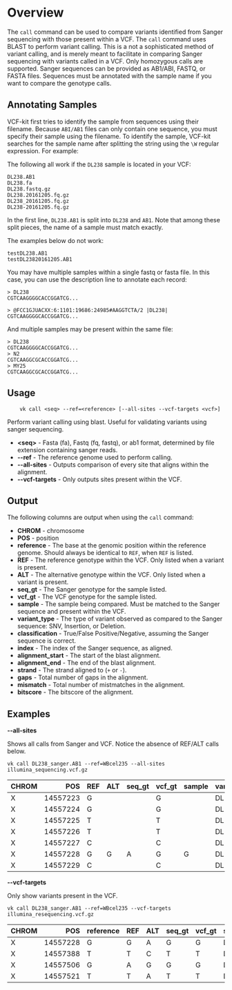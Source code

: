 # Overview

The `call` command can be used to compare variants identified from Sanger sequencing with those present within a VCF. The `call` command uses BLAST to perform variant calling. This is a not a sophisticated method of variant calling, and is merely meant to facilitate in comparing Sanger sequencing with variants called in a VCF. Only homozygous calls are supported. Sanger sequences can be provided as AB1/ABI, FASTQ, or FASTA files. Sequences must be annotated with the sample name if you want to compare the genotype calls.

## Annotating Samples

VCF-kit first tries to identify the sample from sequences using their filename. Because `ABI/AB1` files can only contain one sequence, you must specify their sample using the filename. To identify the sample, VCF-kit searches for the sample name after splitting the string using the `\W` regular expression. For example:

The following all work if the `DL238` sample is located in your VCF:
```
DL238.AB1
DL238.fa
DL238.fastq.gz
DL238.20161205.fq.gz
DL238_20161205.fq.gz
DL238-20161205.fq.gz
```

In the first line, `DL238.AB1` is split into `DL238` and `AB1`. Note that among these split pieces, the name of a sample must match exactly.

The examples below do not work:

```
testDL238.AB1
testDL23820161205.AB1
```

You may have multiple samples within a single fastq or fasta file. In this case, you can use the description line to annotate each record:

```
> DL238
CGTCAAGGGGCACCGGATCG...
```

```
> @FCC1GJUACXX:6:1101:19686:24985#AAGGTCTA/2 |DL238|
CGTCAAGGGGCACCGGATCG...
```

And multiple samples may be present within the same file:

```
> DL238
CGTCAAGGGGCACCGGATCG...
> N2
CGTCAAGGCGCACCGGATCG...
> MY25
CGTCAAGGCGCACCGGATCG...
```

## Usage

```
    vk call <seq> --ref=<reference> [--all-sites --vcf-targets <vcf>]
```

Perform variant calling using blast. Useful for validating variants using sanger sequencing.  

* __&lt;seq&gt;__ - Fasta (fa), Fastq (fq, fastq), or ab1 format, determined by file extension containing sanger reads.
* __--ref__ - The reference genome used to perform calling.
* __--all-sites__ - Outputs comparison of every site that aligns within the alignment.
* __--vcf-targets__ - Only outputs sites present within the VCF.

## Output

The following columns are output when using the `call` command:

* __CHROM__ - chromosome
* __POS__ - position
* __reference__ - The base at the genomic position within the reference genome. Should always be identical to `REF`, when `REF` is listed.
* __REF__ - The reference genotype within the VCF. Only listed when a variant is present.
* __ALT__ - The alternative genotype within the VCF. Only listed when a variant is present.
* __seq_gt__ - The Sanger genotype for the sample listed.
* __vcf_gt__ - The VCF genotype for the sample listed.
* __sample__ - The sample being compared. Must be matched to the Sanger sequence and present within the VCF.
* __variant_type__ - The type of variant observed as compared to the Sanger sequence: SNV, Insertion, or Deletion.
* __classification__ - True/False Positive/Negative, assuming the Sanger sequence is correct.
* __index__ - The index of the Sanger sequence, as aligned.
* __alignment_start__ - The start of the blast alignment.
* __alignment_end__ - The end of the blast alignment.
* __strand__ - The strand aligned to (`+` or `-`).
* __gaps__ - Total number of gaps in the alignment.
* __mismatch__ - Total number of mistmatches in the alignment.
* __bitscore__ - The bitscore of the alignment.


## Examples

__--all-sites__

Shows all calls from Sanger and VCF. Notice the absence of REF/ALT calls below.

```
vk call DL238_sanger.AB1 --ref=WBcel235 --all-sites illumina_sequencing.vcf.gz
```

| CHROM   |      POS | REF   | ALT   | seq_gt   | vcf_gt   | sample   | variant_type   | classification   | index   |   alignment_start |   alignment_end |   strand | context   | gaps                   |   mismatch |   evalue |   bitscore |   phred_quality |
|:--------|---------:|:------|:------|:---------|:---------|:---------|:---------------|:-----------------|:--------|------------------:|----------------:|---------:|:----------|:-----------------------|-----------:|---------:|-----------:|----------------:|
| X       | 14557223 | G     |       |          | G        |          | DL238          |                  |         |               264 |        14556961 | 14557595 | +         | TTATGTTGTT[G]GTTCGCCAG |          6 |        5 |          0 |            1112 |
| X       | 14557224 | G     |       |          | G        |          | DL238          |                  |         |               265 |        14556961 | 14557595 | +         | TATGTTGTTG[G]TTCGCCAGG |          6 |        5 |          0 |            1112 |
| X       | 14557225 | T     |       |          | T        |          | DL238          |                  |         |               266 |        14556961 | 14557595 | +         | ATGTTGTTGG[T]TCGCCAGGA |          6 |        5 |          0 |            1112 |
| X       | 14557226 | T     |       |          | T        |          | DL238          |                  |         |               267 |        14556961 | 14557595 | +         | TGTTGTTGGT[T]CGCCAGGAT |          6 |        5 |          0 |            1112 |
| X       | 14557227 | C     |       |          | C        |          | DL238          |                  |         |               268 |        14556961 | 14557595 | +         | GTTGTTGGTT[C]GCCAGGATC |          6 |        5 |          0 |            1112 |
| X       | 14557228 | G     | G     | A        | G        | G        | DL238          | snp              | TN      |               269 |        14556961 | 14557595 | +         | TTGTTGGTTC[G]CCAGGATCG |          6 |        5 |          0 |            1112 |
| X       | 14557229 | C     |       |          | C        |          | DL238          |                  |         |               270 |        14556961 | 14557595 | +         | TGTTGGTTCG[C]CAGGATCGG |          6 |        5 |          0 |            1112 |

__--vcf-targets__

Only show variants present in the VCF.

```
vk call DL238_sanger.AB1 --ref=WBcel235 --vcf-targets illumina_resequencing.vcf.gz
```

| CHROM   |      POS | reference   | REF   | ALT   | seq_gt   | vcf_gt   | sample   | variant_type   | classification   |   index |   alignment_start |   alignment_end | strand   | context                |   gaps |   mismatch |   evalue |   bitscore |
|:--------|---------:|:------------|:------|:------|:---------|:---------|:---------|:---------------|:-----------------|--------:|------------------:|----------------:|:---------|:-----------------------|-------:|-----------:|---------:|-----------:|
| X       | 14557228 | G           | G     | A     | G        | G        | DL238    | snp            | TN               |     269 |          14556961 |        14557595 | +        | TTGTTGGTTC[G]CCAGGATCG |      6 |          5 |        0 |       1112 |
| X       | 14557388 | T           | T     | C     | T        | T        | DL238    | snp            | TN               |     429 |          14556961 |        14557595 | +        | ATTCGCTGGG[T]CCGGCCTCC |      6 |          5 |        0 |       1112 |
| X       | 14557506 | G           | A     | G     | G        | G        | DL238    | snp            | TP               |     547 |          14556961 |        14557595 | +        | TATACTAGCT[G]CATAGACAA |      6 |          5 |        0 |       1112 |
| X       | 14557521 | T           | T     | A     | T        | T        | DL238    | snp            | TN               |     562 |          14556961 |        14557595 | +        | GACAACTGAC[T]GTGTATGTG |      6 |          5 |        0 |       1112 |